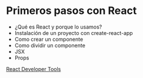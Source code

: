 # Primeros pasos con React

- ¿Qué es React y porque lo usamos?
- Instalación de un proyecto con create-react-app
- Como crear un componente
- Como dividir un componente
- JSX
- Props

[React Developer Tools](https://chrome.google.com/webstore/detail/react-developer-tools/fmkadmapgofadopljbjfkapdkoienihi)
